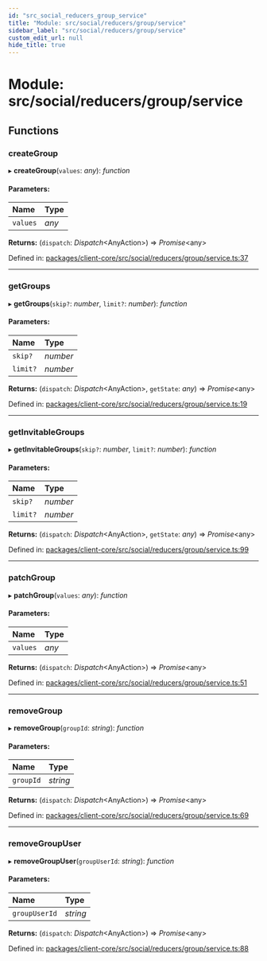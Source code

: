 ```yaml
---
id: "src_social_reducers_group_service"
title: "Module: src/social/reducers/group/service"
sidebar_label: "src/social/reducers/group/service"
custom_edit_url: null
hide_title: true
---
```


# Module: src/social/reducers/group/service

## Functions

### createGroup

▸ **createGroup**(`values`: *any*): *function*

#### Parameters:

Name | Type |
:------ | :------ |
`values` | *any* |

**Returns:** (`dispatch`: *Dispatch*<AnyAction\>) => *Promise*<any\>

Defined in: [packages/client-core/src/social/reducers/group/service.ts:37](https://github.com/xr3ngine/xr3ngine/blob/65dfcf39a/packages/client-core/src/social/reducers/group/service.ts#L37)

___

### getGroups

▸ **getGroups**(`skip?`: *number*, `limit?`: *number*): *function*

#### Parameters:

Name | Type |
:------ | :------ |
`skip?` | *number* |
`limit?` | *number* |

**Returns:** (`dispatch`: *Dispatch*<AnyAction\>, `getState`: *any*) => *Promise*<any\>

Defined in: [packages/client-core/src/social/reducers/group/service.ts:19](https://github.com/xr3ngine/xr3ngine/blob/65dfcf39a/packages/client-core/src/social/reducers/group/service.ts#L19)

___

### getInvitableGroups

▸ **getInvitableGroups**(`skip?`: *number*, `limit?`: *number*): *function*

#### Parameters:

Name | Type |
:------ | :------ |
`skip?` | *number* |
`limit?` | *number* |

**Returns:** (`dispatch`: *Dispatch*<AnyAction\>, `getState`: *any*) => *Promise*<any\>

Defined in: [packages/client-core/src/social/reducers/group/service.ts:99](https://github.com/xr3ngine/xr3ngine/blob/65dfcf39a/packages/client-core/src/social/reducers/group/service.ts#L99)

___

### patchGroup

▸ **patchGroup**(`values`: *any*): *function*

#### Parameters:

Name | Type |
:------ | :------ |
`values` | *any* |

**Returns:** (`dispatch`: *Dispatch*<AnyAction\>) => *Promise*<any\>

Defined in: [packages/client-core/src/social/reducers/group/service.ts:51](https://github.com/xr3ngine/xr3ngine/blob/65dfcf39a/packages/client-core/src/social/reducers/group/service.ts#L51)

___

### removeGroup

▸ **removeGroup**(`groupId`: *string*): *function*

#### Parameters:

Name | Type |
:------ | :------ |
`groupId` | *string* |

**Returns:** (`dispatch`: *Dispatch*<AnyAction\>) => *Promise*<any\>

Defined in: [packages/client-core/src/social/reducers/group/service.ts:69](https://github.com/xr3ngine/xr3ngine/blob/65dfcf39a/packages/client-core/src/social/reducers/group/service.ts#L69)

___

### removeGroupUser

▸ **removeGroupUser**(`groupUserId`: *string*): *function*

#### Parameters:

Name | Type |
:------ | :------ |
`groupUserId` | *string* |

**Returns:** (`dispatch`: *Dispatch*<AnyAction\>) => *Promise*<any\>

Defined in: [packages/client-core/src/social/reducers/group/service.ts:88](https://github.com/xr3ngine/xr3ngine/blob/65dfcf39a/packages/client-core/src/social/reducers/group/service.ts#L88)

